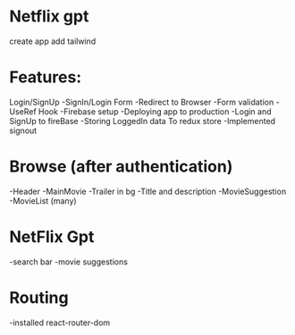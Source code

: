 # Netflix gpt
create app
add tailwind

# Features:
 Login/SignUp
   -SignIn/Login Form
   -Redirect to Browser
   -Form validation
   -UseRef Hook
   -Firebase setup
   -Deploying app to production
   -Login and SignUp to fireBase
   -Storing LoggedIn data To redux store
   -Implemented signout 
 # Browse (after authentication)
  -Header
  -MainMovie
     -Trailer in bg
     -Title and description
     -MovieSuggestion   
       -MovieList (many)
 # NetFlix Gpt
   -search bar
   -movie suggestions









   # Routing 
   -installed react-router-dom